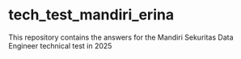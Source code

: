 # tech_test_mandiri_erina
This repository contains the answers for the Mandiri Sekuritas Data Engineer technical test in 2025
